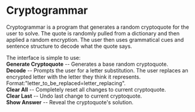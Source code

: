 Cryptogrammar
=============

Cryptogrammar is a program that generates a random cryptoquote for the user to
solve. The quote is randomly pulled from a dictionary and then applied a random
encryption. The user then uses grammatical cues and sentence structure to decode
what the quote says.

The interface is simple to use:<br>
<b>Generate Cryptoquote</b> -- Generates a base random cryptoquote.<br>
<b>Decode</b> -- Prompts the user for a letter substitution. The user replaces
an encrypted letter with the letter they think it represents.
Format:"letter_to_be_replaced=letter_replacing".<br>
<b>Clear All</b> -- Completely reset all changes to current cryptoquote.<br>
<b>Clear Last</b> -- Undo last change to current cryptoquote.<br>
<b>Show Answer</b> -- Reveal the cryptoquote's solution.<br>
